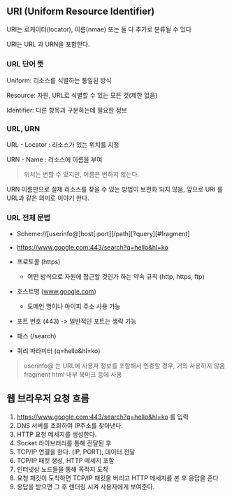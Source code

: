 ## URI (Uniform Resource Identifier)

URI는 로케이터(locator), 이름(nmae) 또는 둘 다 추가로 분류될 수 있다

URI는 URL 과 URN을 포함한다.

### URL 단어 뜻

Uniform: 리소스를 식별하는 통일된 방식

Resource: 자원, URL로 식별할 수 있는 모든 것(제한 없음)

Identifier: 다른 항목과 구분하는데 필요한 정보

### URL, URN

URL - Locator : 리소스가 있는 위치를 지정

URN - Name : 리소스에 이름을 부여

> 위치는 변할 수 있지만, 이름은 변하지 않는다.

URN 이름만으로 실제 리소스를 찾을 수 있는 방법이 보편화 되지 않음,
앞으로 URI 를 URL과 같은 의미로 이야기 한다.

### URL 전체 문법

- Scheme://[userinfo@]host[:port][/path][?query][#fragment]

- https://www.google.com:443/search?q=hello&hl=ko

- 프로토콜 (https)
  - 어떤 방식으로 자원에 접근할 것인가 하는 약속 규칙 (http, https, ftp)
- 호스트명 (www.google.com)
  - 도메인 명이나 아이피 주소 사용 가능
- 포트 번호 (443) -> 일반적인 포트는 생략 가능
- 패스 (/search)
- 쿼리 파라미터 (q=hello&hl=ko)

> userinfo@ 는 URL에 사용자 정보를 포함해서 인증할 경우, 거의 사용하지 않음
> fragment html 내부 북마크 등에 사용

## 웹 브라우저 요청 흐름

1. https://www.google.com:443/search?q=hello&hl=ko 를 입력
2. DNS 서버를 조회하여 IP주소를 찾아낸다.
3. HTTP 요청 메세지를 생성한다.
4. Socket 라이브러리를 통해 전달된 후
5. TCP/IP 연결을 한다. (IP, PORT), 데이터 전달
6. TCP/IP 패킷 생성, HTTP 메세지 포함
7. 인터넷상 노드들을 통해 목적지 도착
8. 요청 패킷이 도착하면 TCP/IP 패킷을 버리고 HTTP 메세지를 본 후 응답을 준다
9. 응답을 받으면 그 후 렌더링 시켜 사용자에게 보여준다.
